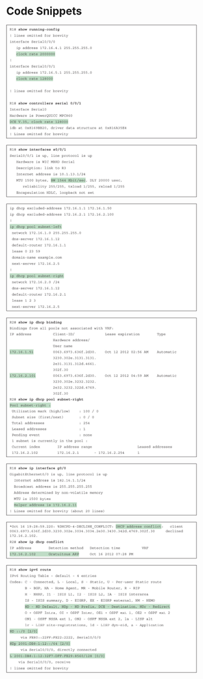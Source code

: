 # Code Snippets

[![Images](images/vol1_appk-1.jpg)](vol1_appk.md#appk-1a)

[![Images](images/vol1_appk-2.jpg)](vol1_appk.md#appk-2a)

[![Images](images/vol1_appk-3.jpg)](vol1_appk.md#appk-3a)

[![Images](images/vol1_appk-4.jpg)](vol1_appk.md#appk-4a)

[![Images](images/vol1_appk-5.jpg)](vol1_appk.md#appk-5a)

[![Images](images/vol1_appk-6.jpg)](vol1_appk.md#appk-6a)

[![Images](images/vol1_appk-7.jpg)](vol1_appk.md#appk-7a)